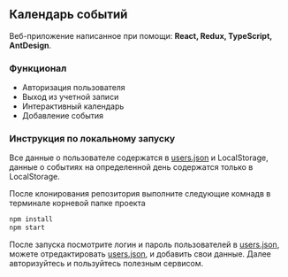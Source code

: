 ## Календарь событий
Веб-приложение написанное при помощи: **React, Redux, TypeScript, AntDesign**.

### Функционал
- Авторизация пользователя
- Выход из учетной записи
- Интерактивный календарь
- Добавление события

### Инструкция по локальному запуску
Все данные о пользователе содержатся в [users.json](https://github.com/kartemdev/calendar-events/blob/master/public/users.json) и LocalStorage, данные о событиях на определенной день содержатся только в LocalStorage.

После клонирования репозитория выполните следующие комнадв в терминале корневой папке проекта
```sh
npm install
npm start
```
После запуска посмотрите логин и пароль пользователей в [users.json](https://github.com/kartemdev/calendar-events/blob/master/public/users.json), можете отредактировать [users.json](https://github.com/kartemdev/calendar-events/blob/master/public/users.json), и добавить свои данные. Далее авторизуйтесь и пользуйтесь полезным сервисом.
